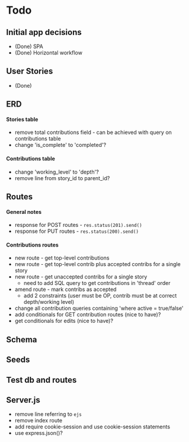# Todo

## Initial app decisions
* (Done) SPA
* (Done) Horizontal workflow

## User Stories
- (Done)

## ERD

#### Stories table 
* remove total contributions field - can be achieved with query on contributions table
* change 'is_complete' to 'completed'?

#### Contributions table
* change 'working_level' to 'depth'?
* remove line from story_id to parent_id?

## Routes

#### General notes
* response for POST routes - `res.status(201).send()`
* response for PUT routes - `res.status(200).send()`

#### Contributions routes
* new route - get top-level contributions 
* new route - get top-level contrib plus accepted contribs for a single story
* new route - get unaccepted contribs for a single story
  * need to add SQL query to get contributions in 'thread' order
* amend route - mark contribs as accepted
  * add 2 constraints (user must be OP, contrib must be at correct depth/working level) 
* change all contribution queries containing 'where active = true/false'
* add conditionals for GET contribution routes (nice to have)?
* get conditionals for edits (nice to have)?

## Schema

## Seeds

## Test db and routes

## Server.js
* remove line referring to `ejs`
* remove index route
* add require cookie-session and use cookie-session statements
* use express.json()?
